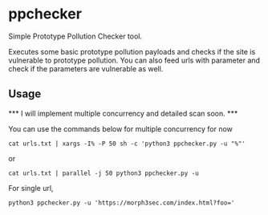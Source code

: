 # ppchecker
Simple Prototype Pollution Checker tool. 

Executes some basic prototype pollution payloads and checks if the site is vulnerable to prototype pollution. You can also feed urls with parameter and check if the parameters are vulnerable as well.


## Usage

*** I will implement multiple concurrency and detailed scan soon. ***

You can use the commands below for multiple concurrency for now
```
cat urls.txt | xargs -I% -P 50 sh -c 'python3 ppchecker.py -u "%"'

```
or 
```
cat urls.txt | parallel -j 50 python3 ppchecker.py -u
```


For single url,

```
python3 ppchecker.py -u 'https://morph3sec.com/index.html?foo='
```

